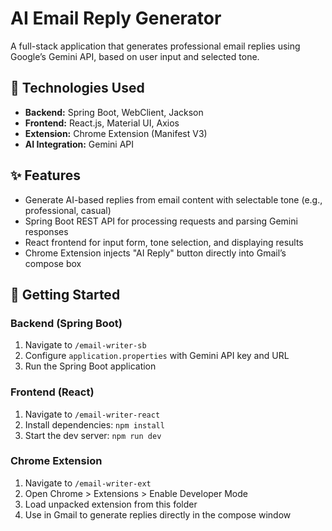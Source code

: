 # AI Email Reply Generator

A full-stack application that generates professional email replies using Google’s Gemini API, based on user input and selected tone.

## 🔧 Technologies Used
- **Backend:** Spring Boot, WebClient, Jackson
- **Frontend:** React.js, Material UI, Axios
- **Extension:** Chrome Extension (Manifest V3)
- **AI Integration:** Gemini API

## ✨ Features
- Generate AI-based replies from email content with selectable tone (e.g., professional, casual)
- Spring Boot REST API for processing requests and parsing Gemini responses
- React frontend for input form, tone selection, and displaying results
- Chrome Extension injects "AI Reply" button directly into Gmail’s compose box

## 🚀 Getting Started

### Backend (Spring Boot)
1. Navigate to `/email-writer-sb`
2. Configure `application.properties` with Gemini API key and URL
3. Run the Spring Boot application

### Frontend (React)
1. Navigate to `/email-writer-react`
2. Install dependencies: `npm install`
3. Start the dev server: `npm run dev`

### Chrome Extension
1. Navigate to `/email-writer-ext`
2. Open Chrome > Extensions > Enable Developer Mode
3. Load unpacked extension from this folder
4. Use in Gmail to generate replies directly in the compose window
